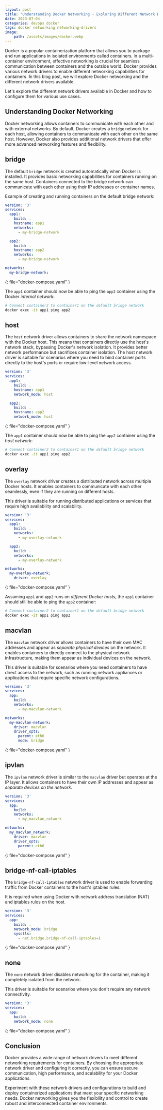 ```yaml
---
layout: post
title: "Understanding Docker Networking - Exploring Different Network Drivers"
date: 2023-07-04
categories: devops docker
tags: docker networking networking-drivers
image:
    path: /assets/images/docker.webp
---
```


Docker is a popular containerization platform that allows you to package and run applications in isolated environments called containers. In a multi-container environment, effective networking is crucial for seamless communication between containers and the outside world. Docker provides various network drivers to enable different networking capabilities for containers. In this blog post, we will explore Docker networking and the different network drivers available.

Let's explore the different network drivers available in Docker and how to configure them for various use cases.

## Understanding Docker Networking

Docker networking allows containers to communicate with each other and with external networks. By default, Docker creates a `bridge` network for each host, allowing containers to communicate with each other on the same host. However, Docker also provides additional network drivers that offer more advanced networking features and flexibility.

## bridge

The default `bridge` network is created automatically when Docker is installed. It provides basic networking capabilities for containers running on the same host. Containers connected to the bridge network can communicate with each other using their IP addresses or container names.

Example of creating and running containers on the default bridge network:

```yaml
version: '3'
services:
  app1:
    build: .
    hostname: app1
    networks:
      - my-bridge-network

  app2:
    build: .
    hostname: app2
    networks:
      - my-bridge-network

networks:
  my-bridge-network:
```
{: file="docker-compose.yaml" }

The `app1` container should now be able to ping the `app2` container using the Docker _internal network_:

```bash
# Connect container2 to container1 on the default bridge network
docker exec -it app1 ping app2
```

## host

The `host` network driver allows containers to share the network namespace with the Docker host. This means that containers directly use the host's network stack, bypassing Docker's network isolation. It provides better network performance but sacrifices container isolation. The host network driver is suitable for scenarios where you need to bind container ports directly to the host's ports or require low-level network access.

```yaml
version: '3'
services:
  app1:
    build: .
    hostname: app1
    network_mode: host

  app2:
    build: .
    hostname: app2
    network_mode: host
```
{: file="docker-compose.yaml" }

The `app1` container should now be able to ping the `app2` container using the _host network_:

```bash
# Connect container2 to container1 on the default bridge network
docker exec -it app1 ping app2
```

## overlay

The `overlay` network driver creates a distributed network across multiple Docker hosts. It enables containers to communicate with each other seamlessly, even if they are running on different hosts.

This driver is suitable for running distributed applications or services that require high availability and scalability.

```yaml
version: '3'
services:
  app1:
    build: .
    networks:
      - my-overlay-network

  app2:
    build: .
    networks:
      - my-overlay-network

networks:
  my-overlay-network:
    driver: overlay
```
{: file="docker-compose.yaml" }

Assuming `app1` and `app2` runs on _different Docker hosts_, the `app1` container should still be able to ping the `app2` container:

```bash
# Connect container2 to container1 on the default bridge network
docker exec -it app1 ping app2
```

## macvlan

The `macvlan` network driver allows containers to have their own MAC addresses and appear as _separate physical devices_ on the network. It enables containers to directly connect to the physical network infrastructure, making them appear as individual devices on the network.

This driver is suitable for scenarios where you need containers to have direct access to the network, such as running network appliances or applications that require specific network configurations.

```yaml
version: '3'
services:
  app:
    build: .
    networks:
      - my-macvlan-network

networks:
  my-macvlan-network:
    driver: macvlan
    driver_opts:
      parent: eth0
      mode: bridge
```
{: file="docker-compose.yaml" }

## ipvlan

The `ipvlan` network driver is similar to the `macvlan` driver but operates at the IP layer. It allows containers to have their own IP addresses and appear as _separate devices on the network_.

```yaml
version: '3'
services:
  app:
    build: .
    networks:
      - my_macvlan_network

networks:
  my_macvlan_network:
    driver: macvlan
    driver_opts:
      parent: eth0
```
{: file="docker-compose.yaml" }

## bridge-nf-call-iptables

The `bridge-nf-call-iptables` network driver is used to enable forwarding traffic from Docker containers to the host's iptables rules.

It is required when using Docker with network address translation (NAT) and iptables rules on the host.

```yaml
version: '3'
services:
  app:
    build: .
    network_mode: bridge
    sysctls:
      - net.bridge.bridge-nf-call-iptables=1
```
{: file="docker-compose.yaml" }

## none

The `none` network driver disables networking for the container, making it completely isolated from the network.

This driver is suitable for scenarios where you don't require any network connectivity.

```yaml
version: '3'
services:
  app:
    build: .
    network_mode: none
```
{: file="docker-compose.yaml" }

## Conclusion

Docker provides a wide range of network drivers to meet different networking requirements for containers. By choosing the appropriate network driver and configuring it correctly, you can ensure secure communication, high performance, and scalability for your Docker applications.

Experiment with these network drivers and configurations to build and deploy containerized applications that meet your specific networking needs. Docker networking gives you the flexibility and control to create robust and interconnected container environments.
